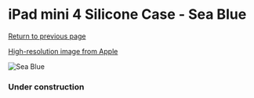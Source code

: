 # iPad mini 4 Silicone Case - Sea Blue

[Return to previous page](/ipad_mini4)

[High-resolution image from Apple](https://store.storeimages.cdn-apple.com/8756/as-images.apple.com/is/MN2P2?wid=4500&hei=4500&fmt=png)

<div style="width: 384px"><img src="/everysource/MN2P2.png" alt="Sea Blue"></div>

### Under construction
